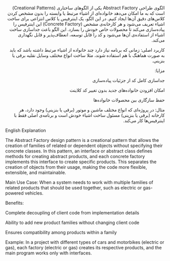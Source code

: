 ﻿<div dir="rtl">

الگوی طراحی Abstract Factory یکی از الگوهای ساختاری (Creational Patterns) است که به ما امکان می‌دهد خانواده‌ای از اشیاء مرتبط یا وابسته را بدون مشخص کردن کلاس‌های دقیق آن‌ها ایجاد کنیم.
در این الگو، یک اینترفیس یا کلاس انتزاعی برای ساخت اشیاء تعریف می‌شود و هر کارخانه‌ی مشخص (Concrete Factory) این اینترفیس را پیاده‌سازی می‌کند تا محصولات خاص خودش را بسازد.
این الگو باعث جداسازی ساخت اشیاء از استفاده‌ی آن‌ها می‌شود و کد را قابل توسعه، انعطاف‌پذیر و قابل نگهداری می‌کند.

کاربرد اصلی:
زمانی که برنامه نیاز دارد چند خانواده از اشیاء مرتبط داشته باشد که باید به صورت هماهنگ با هم استفاده شوند، مثلا ساخت انواع مختلف وسایل نقلیه برقی یا بنزینی.

مزایا:

جداسازی کامل کد از جزئیات پیاده‌سازی

امکان افزودن خانواده‌های جدید بدون تغییر کد کلاینت

حفظ سازگاری بین محصولات خانواده‌ها

مثال:
در پروژه‌ای که انواع مختلف ماشین و موتور (برقی یا بنزینی) وجود دارد، هر کارخانه (برقی یا بنزینی) مسئول ساخت اشیاء خودش است و برنامه‌ی اصلی فقط با اینترفیس‌ها کار می‌کند.
</div>

English Explanation

The Abstract Factory design pattern is a creational pattern that allows the creation of families of related or dependent objects without specifying their concrete classes.
In this pattern, an interface or abstract class defines methods for creating abstract products, and each concrete factory implements this interface to create specific products.
This separates the creation of objects from their usage, making the code more flexible, extensible, and maintainable.

Main Use Case:
When a system needs to work with multiple families of related products that should be used together, such as electric or gas-powered vehicles.

Benefits:

Complete decoupling of client code from implementation details

Ability to add new product families without changing client code

Ensures compatibility among products within a family

Example:
In a project with different types of cars and motorbikes (electric or gas), each factory (electric or gas) creates its respective products, and the main program works only with interfaces.